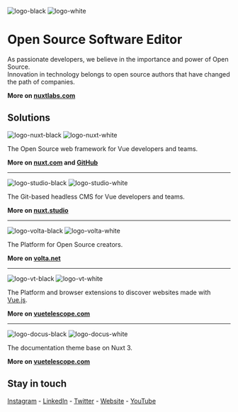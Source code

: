 ![logo-black](https://user-images.githubusercontent.com/4084277/212050243-721aa30f-a841-41f6-a1b0-0d5ce659b6ff.png#gh-light-mode-only)
![logo-white](https://user-images.githubusercontent.com/4084277/212050254-4c6c4482-65ad-4cb1-9024-117a5fc476c9.png#gh-dark-mode-only)

# Open Source Software Editor

As passionate developers, we believe in the importance and power of Open Source.  
Innovation in technology belongs to open source authors that have changed the path of companies.

**More on [nuxtlabs.com](https://nuxtlabs.com)**

## Solutions

![logo-nuxt-black](https://user-images.githubusercontent.com/4084277/212057350-ec6ba46e-3293-4cea-bdca-d52bb1a546cc.png#gh-light-mode-only)
![logo-nuxt-white](https://user-images.githubusercontent.com/4084277/212057307-37c41c69-3a1e-4b78-9955-39a2a0652ff3.png#gh-dark-mode-only)

The Open Source web framework for Vue developers and teams.

**More on [nuxt.com](https://nuxt.com) and [GitHub](https://github.com/nuxt)**

---

![logo-studio-black](https://user-images.githubusercontent.com/4084277/212058975-53783b58-ae5e-4ce6-af52-3bd7258c4a91.png#gh-light-mode-only)
![logo-studio-white](https://user-images.githubusercontent.com/4084277/212059006-b1df9b09-3da8-4c22-a262-fc7d65518990.png#gh-dark-mode-only)

The Git-based headless CMS for Vue developers and teams.

**More on [nuxt.studio](https://nuxt.studio)**

---

![logo-volta-black](https://user-images.githubusercontent.com/4084277/212059283-2ac103b1-5c68-4c3c-beb2-227e80bb91ae.png#gh-light-mode-only)
![logo-volta-white](https://user-images.githubusercontent.com/4084277/212059297-0e3f77b3-faab-428b-941f-7f915f770931.png#gh-dark-mode-only)


The Platform for Open Source creators.

**More on [volta.net](https://volta.net)**

---

![logo-vt-black](https://user-images.githubusercontent.com/4084277/212063179-7aa098ac-98aa-47a5-aa24-c033b2f4ee93.png#gh-light-mode-only)
![logo-vt-white](https://user-images.githubusercontent.com/4084277/212063200-2e25944a-c26a-48c1-8d22-40c522d063b0.png#gh-dark-mode-only)

The Platform and browser extensions to discover websites made with [Vue.js](https://vuejs.org).

**More on [vuetelescope.com](https://vuetelescope.com)**

---

![logo-docus-black](https://user-images.githubusercontent.com/4084277/212063411-4fcd2f2e-861f-49d6-8b42-a3cc8093e870.png#gh-light-mode-only)
![logo-docus-white](https://user-images.githubusercontent.com/4084277/212063478-73791f47-31ae-4c87-9480-a63076ed98a8.png#gh-dark-mode-only)


The documentation theme base on Nuxt 3.

**More on [vuetelescope.com](https://vuetelescope.com)**

## Stay in touch

[Instagram](https://www.instagram.com/nuxtlabs) - [LinkedIn](https://www.linkedin.com/company/nuxtlabs) - [Twitter](https://twitter.com/nuxtlabs) - [Website](https://nuxtlabs.com) - [YouTube](https://www.youtube.com/@NuxtLabs)

